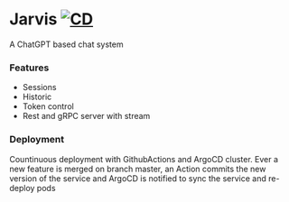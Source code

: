 # Jarvis [![CD](https://github.com/LucasGois1/jarvis/actions/workflows/cd.yaml/badge.svg?branch=master)](https://github.com/LucasGois1/jarvis/actions/workflows/cd.yaml)

A ChatGPT based chat system

### Features
 * Sessions
 * Historic
 * Token control
 * Rest and gRPC server with stream

### Deployment

Countinuous deployment with GithubActions and ArgoCD cluster. Ever a new feature is merged on branch master, an Action commits the new version of the service and ArgoCD is notified to sync the service and re-deploy pods
